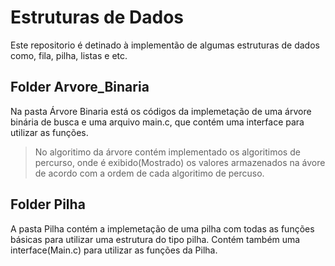 # Estruturas de Dados

Este repositorio é detinado à implementão de algumas estruturas de dados como, fila, pilha, listas e etc.
## Folder Arvore_Binaria
Na pasta Árvore Binaria está os códigos da implemetação de uma árvore binária de busca e uma arquivo main.c, que contém uma interface para utilizar as funções.
> No algoritimo da árvore contém implementado os algoritimos de percurso, onde é exibido(Mostrado) os valores armazenados na ávore de acordo com a ordem de cada algoritimo de percuso.

## Folder Pilha

A pasta Pilha contém a implemetação de uma pilha com todas as funções básicas para utilizar uma estrutura do tipo pilha. Contém também uma interface(Main.c) para utilizar as funções da Pilha.


